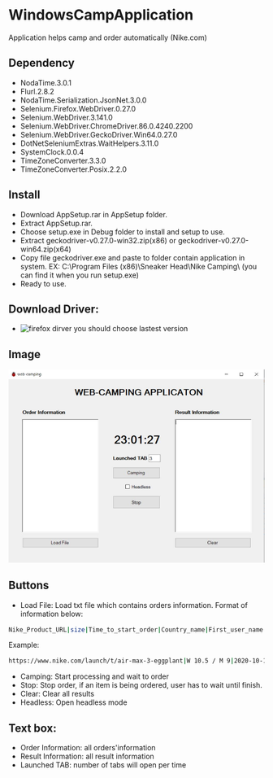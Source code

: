 # WindowsCampApplication
Application helps camp and order automatically (Nike.com)
## Dependency
- NodaTime.3.0.1
- Flurl.2.8.2
- NodaTime.Serialization.JsonNet.3.0.0
- Selenium.Firefox.WebDriver.0.27.0
- Selenium.WebDriver.3.141.0
- Selenium.WebDriver.ChromeDriver.86.0.4240.2200
- Selenium.WebDriver.GeckoDriver.Win64.0.27.0
- DotNetSeleniumExtras.WaitHelpers.3.11.0
- SystemClock.0.0.4
- TimeZoneConverter.3.3.0
- TimeZoneConverter.Posix.2.2.0
## Install
- Download AppSetup.rar in AppSetup folder.
- Extract AppSetup.rar.
- Choose setup.exe in Debug folder to install and setup to use.
- Extract geckodriver-v0.27.0-win32.zip(x86) or geckodriver-v0.27.0-win64.zip(x64)
- Copy file geckodriver.exe and paste to folder contain application in system. 
EX: C:\Program Files (x86)\Sneaker Head\Nike Camping\ (you can find it when you run setup.exe)
- Ready to use.
## Download Driver:
- ![firefox dirver](https://github.com/mozilla/geckodriver/releases) you should choose lastest version
## Image
![alt-text](https://github.com/TrieuLe0801/WindowsCampApplication/blob/master/1.JPG)
## Buttons
- Load File: Load txt file which contains orders information. Format of information below:
```bash
Nike_Product_URL|size|Time_to_start_order|Country_name|First_user_name|Last_user_name|Address|City|State_code|Postal_code|Email|Phone_number|Credit_card|Expiration_Date|CVV
```
Example:
```bash
https://www.nike.com/launch/t/air-max-3-eggplant|W 10.5 / M 9|2020-10-12 11:50 PM|United States|Debra|Witkop|8440 Zephyr Ct|Arvada|CO|80005|leviettrieu612@gmail.com|(303) 829-4107|5148880003424949|09/20|119
```
- Camping: Start processing and wait to order
- Stop: Stop order, if an item is being ordered, user has to wait until finish.
- Clear: Clear all results
- Headless: Open headless mode
## Text box:
- Order Information: all orders'information
- Result Information: all result information
- Launched TAB: number of tabs will open per time
